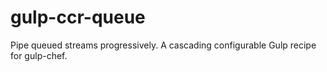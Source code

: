 # gulp-ccr-queue
Pipe queued streams progressively. A cascading configurable Gulp recipe for gulp-chef.

